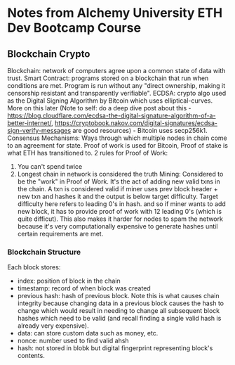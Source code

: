 # Notes from Alchemy University ETH Dev Bootcamp Course

## Blockchain Crypto
Blockchain: network of computers agree upon a common state of data with trust. 
Smart Contract: programs stored on a blockchain that run when conditions are met. Program is run without any "direct ownership, making it censorship resistant and transparently verifiable".
ECDSA: crypto algo used as the Digital Signing Algorithm by Bitcoin which uses elliptical-curves. More on this later (Note to self: do a deep dive post about this - https://blog.cloudflare.com/ecdsa-the-digital-signature-algorithm-of-a-better-internet/, https://cryptobook.nakov.com/digital-signatures/ecdsa-sign-verify-messages are good resources)
    - Bitcoin uses secp256k1. 
Consensus Mechanisms: Ways through which multiple nodes in chain come to an agreement for state. Proof of work is used for Bitcoin, Proof of stake is what ETH has transitioned to. 2 rules for Proof of Work:
1. You can't spend twice
2. Longest chain in network is considered the truth
Mining: Considered to be the "work" in Proof of Work. It's the act of adding new valid txns in the chain. A txn is considered valid if miner uses prev block header + new txn and hashes it and the output is below target difficulty. Target difficulty here refers to leading 0's in hash. and so if miner wants to add new block, it has to provide proof of work with 12 leading 0's (which is quite difficut). This also makes it harder for nodes to spam the network because it's very computationally expensive to generate hashes until certain requirements are met. 

### Blockchain Structure
Each block stores:
- index: position of block in the chain
- timestamp: record of when block was created
- previous hash: hash of previous block. Note this is what causes chain integrity because changing data in a previous block causes the hash to change which would result in needing to change all subsequent block hashes which need to be valid (and recall finding a single valid hash is already very expensive).
- data: can store custom data such as money, etc.
- nonce: number used to find valid ahsh
- hash: not stored in blobk but digital fingerprint representing block's contents. 